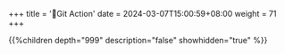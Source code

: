 +++
title = '🐸Git Action'
date = 2024-03-07T15:00:59+08:00
weight = 71
+++

{{%children depth="999" description="false" showhidden="true" %}}